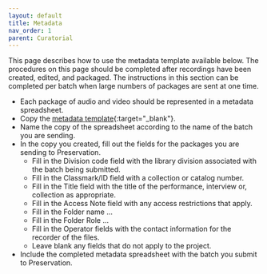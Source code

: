 ```yaml
---
layout: default
title: Metadata
nav_order: 1
parent: Curatorial
---
```

This page describes how to use the metadata template available below. The procedures on this page should be completed after recordings have been created, edited, and packaged. The instructions in this section can be completed per batch when large numbers of packages are sent at one time.

* Each package of audio and video should be represented in a metadata spreadsheet. 
* Copy the [metadata template](https://docs.google.com/spreadsheets/d/1i7NbnFqxmR_Sr-t7y2a82NA5_fJJor9MCfzu6D44lW0/edit?usp=sharing){:target="_blank"}. 
* Name the copy of the spreadsheet according to the name of the batch you are sending.
* In the copy you created, fill out the fields for the packages you are sending to Preservation.
    * Fill in the Division code field with the library division associated with the batch being submitted.
    * Fill in the Classmark/ID field with a collection or catalog number.
    * Fill in the Title field with the title of the performance, interview or, collection as appropriate.
    * Fill in the Access Note field with any access restrictions that apply.
    * Fill in the Folder name ...
    * Fill in the Folder Role ...
    * Fill in the Operator fields with the contact information for the recorder of the files.
    * Leave blank any fields that do not apply to the project.  
* Include the completed metadata spreadsheet with the batch you submit to Preservation.  
